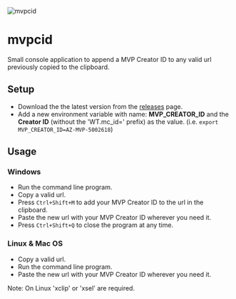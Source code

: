 ![mvpcid](https://github.com/cmendible/mvpcid/workflows/mvpcid/badge.svg)

# mvpcid

Small console application to append a MVP Creator ID to any valid url previously copied to the clipboard.

## Setup

* Download the the latest version from the [releases](https://github.com/cmendible/mvpcid/releases) page.
* Add a new environment variable with name: **MVP_CREATOR_ID** and the **Creator ID** (without the 'WT.mc_id=' prefix) as the value. (i.e. `export MVP_CREATOR_ID=AZ-MVP-5002618`)

## Usage

### Windows

* Run the command line program.
* Copy a valid url.
* Press `Ctrl+Shift+M` to add your MVP Creator ID to the url in the clipboard.
* Paste the new url with your MVP Creator ID wherever you need it.
* Press `Ctrl+Shift+Q` to close the program at any time.

### Linux & Mac OS

* Copy a valid url.
* Run the command line program.
* Paste the new url with your MVP Creator ID wherever you need it.

Note: On Linux 'xclip' or 'xsel' are required.
